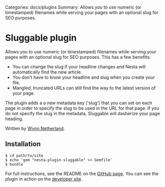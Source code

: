 Categories: docs/plugins
Summary: Allows you to use numeric (or timestamped) filenames while serving your pages with an optional slug for SEO purposes.

# Sluggable plugin

Allows you to use numeric (or timestamped) filenames while
serving your pages with an optional slug for SEO purposes. This has a
few benefits:

* You can change the slug if your headline changes and Nesta will
  automatically find the new article.
* You don't have to know your headline and slug when you create your
  file.
* Mangled, truncated URLs can still find the way to the latest version
  of your page.


The plugin adds a a new metadata key ('slug') that you can set on each
page in order to specify the slug to be used in the URL for that page.
If you do not specify the slug in the metadata, Sluggable will dasherize
your page heading.

Written by [Wynn Netherland][].

## Installation

    $ cd path/to/site
    $ echo 'gem "nesta-plugin-sluggable" >> Gemfile'
    $ bundle

For full instructions, see the README on the [GitHub page][]. You can see the plugin in action on the [developer site][].

[Wynn Netherland]: http://wynnnetherland.com
[developer site]: http://wynnnetherland.com/linked/2011092203/making-blogazine-with-nesta
[GitHub page]: https://github.com/pengwynn/nesta-plugin-sluggable
